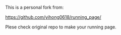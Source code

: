This is a personal fork from:

https://github.com/yihong0618/running_page/

Plese check original repo to make your running page.
